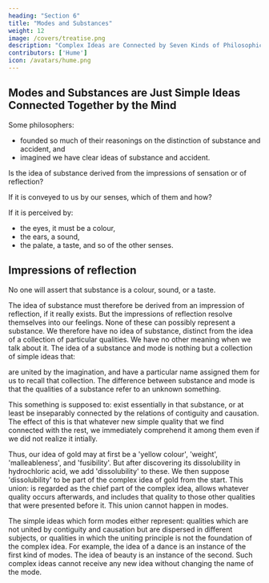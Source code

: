 ```yaml
---
heading: "Section 6"
title: "Modes and Substances"
weight: 12
image: /covers/treatise.png
description: "Complex Ideas are Connected by Seven Kinds of Philosophical Relations"
contributors: ['Hume']
icon: /avatars/hume.png
---
```



## Modes and Substances are Just Simple Ideas Connected Together by the Mind

Some philosophers:
- founded so much of their reasonings on the distinction of substance and accident, and
- imagined we have clear ideas of substance and accident.

Is the idea of substance derived from the impressions of sensation or of reflection?

If it is conveyed to us by our senses, which of them and how?

If it is perceived by:
- the eyes, it must be a colour,
- the ears, a sound,
- the palate, a taste, and so of the other senses.


## Impressions of reflection

No one will assert that substance is a colour, sound, or a taste.

The idea of substance must therefore be derived from an impression of reflection, if it really exists.
But the impressions of reflection resolve themselves into our feelings.
None of these can possibly represent a substance.
We therefore have no idea of substance, distinct from the idea of a collection of particular qualities.
We have no other meaning when we talk about it.
The idea of a substance and mode is nothing but a collection of simple ideas that:

are united by the imagination, and
have a particular name assigned them for us to recall that collection.
The difference between substance and mode is that the qualities of a substance refer to an unknown something.

This something is supposed to:
exist essentially in that substance, or
at least be inseparably connected by the relations of contiguity and causation.
The effect of this is that whatever new simple quality that we find connected with the rest, we immediately comprehend it among them even if we did not realize it intially.

Thus, our idea of gold may at first be a 'yellow colour', 'weight', 'malleableness', and 'fusibility'.
But after discovering its dissolubility in hydrochloric acid, we add 'dissolubility' to these.
We then suppose 'dissolubility' to be part of the complex idea of gold from the start.
This union:
is regarded as the chief part of the complex idea,
allows whatever quality occurs afterwards, and
includes that quality to those other qualities that were presented before it.
This union cannot happen in modes.

The simple ideas which form modes either represent:
qualities which are not united by contiguity and causation but are dispersed in different subjects, or
qualities in which the uniting principle is not the foundation of the complex idea.
For example, the idea of a dance is an instance of the first kind of modes.
The idea of beauty is an instance of the second.
Such complex ideas cannot receive any new idea without changing the name of the mode.